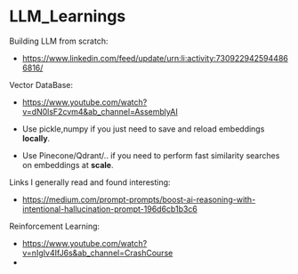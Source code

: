 # LLM_Learnings

Building LLM from scratch:
- https://www.linkedin.com/feed/update/urn:li:activity:7309229425944866816/

Vector DataBase:
- https://www.youtube.com/watch?v=dN0lsF2cvm4&ab_channel=AssemblyAI
  
- Use pickle,numpy if you just need to save and reload embeddings **locally**.
- Use Pinecone/Qdrant/..  if you need to perform fast similarity searches on embeddings at **scale**.




Links I generally read and found interesting:
- https://medium.com/prompt-prompts/boost-ai-reasoning-with-intentional-hallucination-prompt-196d6cb1b3c6


Reinforcement Learning:
- https://www.youtube.com/watch?v=nIgIv4IfJ6s&ab_channel=CrashCourse
- 
